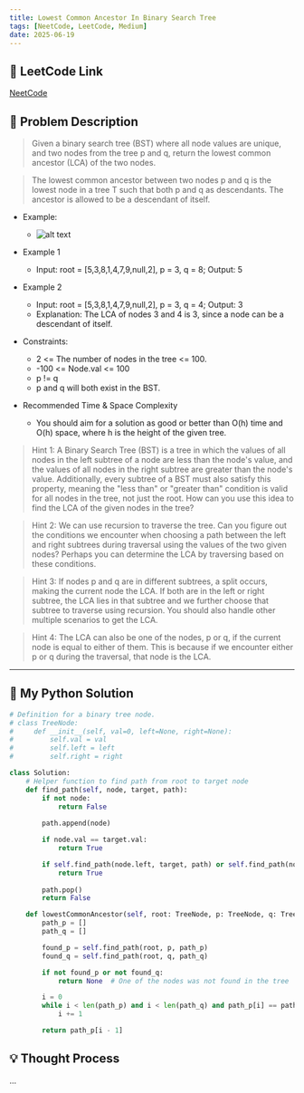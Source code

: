 ```yaml
---
title: Lowest Common Ancestor In Binary Search Tree
tags: [NeetCode, LeetCode, Medium]
date: 2025-06-19
---
```


## 🔗 LeetCode Link
[NeetCode](https://neetcode.io/problems/lowest-common-ancestor-in-binary-search-tree?list=blind75)

## 🧾 Problem Description  
> Given a binary search tree (BST) where all node values are unique, and two nodes from the tree p and q, return the lowest common ancestor (LCA) of the two nodes.

> The lowest common ancestor between two nodes p and q is the lowest node in a tree T such that both p and q as descendants. The ancestor is allowed to be a descendant of itself.

- Example:
    - ![alt text](/pages-blog/assets/images/notes/lowest_commom_ancestor_in_bst.png)
- Example 1
    - Input: root = [5,3,8,1,4,7,9,null,2], p = 3, q = 8; Output: 5

- Example 2
    - Input: root = [5,3,8,1,4,7,9,null,2], p = 3, q = 4; Output: 3
    - Explanation: The LCA of nodes 3 and 4 is 3, since a node can be a descendant of itself.

- Constraints:
    - 2 <= The number of nodes in the tree <= 100.
    - -100 <= Node.val <= 100
    - p != q
    - p and q will both exist in the BST.

- Recommended Time & Space Complexity
    - You should aim for a solution as good or better than O(h) time and O(h) space, where h is the height of the given tree.

> Hint 1: A Binary Search Tree (BST) is a tree in which the values of all nodes in the left subtree of a node are less than the node's value, and the values of all nodes in the right subtree are greater than the node's value. Additionally, every subtree of a BST must also satisfy this property, meaning the "less than" or "greater than" condition is valid for all nodes in the tree, not just the root. How can you use this idea to find the LCA of the given nodes in the tree?

> Hint 2: We can use recursion to traverse the tree. Can you figure out the conditions we encounter when choosing a path between the left and right subtrees during traversal using the values of the two given nodes? Perhaps you can determine the LCA by traversing based on these conditions.

> Hint 3: If nodes p and q are in different subtrees, a split occurs, making the current node the LCA. If both are in the left or right subtree, the LCA lies in that subtree and we further choose that subtree to traverse using recursion. You should also handle other multiple scenarios to get the LCA.

> Hint 4: The LCA can also be one of the nodes, p or q, if the current node is equal to either of them. This is because if we encounter either p or q during the traversal, that node is the LCA.
---



## 🧠 My Python Solution
```python
# Definition for a binary tree node.
# class TreeNode:
#     def __init__(self, val=0, left=None, right=None):
#         self.val = val
#         self.left = left
#         self.right = right

class Solution:
    # Helper function to find path from root to target node
    def find_path(self, node, target, path):
        if not node:
            return False
        
        path.append(node)

        if node.val == target.val:
            return True

        if self.find_path(node.left, target, path) or self.find_path(node.right, target, path):
            return True
        
        path.pop()
        return False

    def lowestCommonAncestor(self, root: TreeNode, p: TreeNode, q: TreeNode) -> TreeNode:
        path_p = []
        path_q = []

        found_p = self.find_path(root, p, path_p)
        found_q = self.find_path(root, q, path_q)

        if not found_p or not found_q:
            return None  # One of the nodes was not found in the tree

        i = 0
        while i < len(path_p) and i < len(path_q) and path_p[i] == path_q[i]:
            i += 1

        return path_p[i - 1]
```

## 💡 Thought Process

...